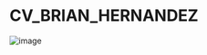 # CV_BRIAN_HERNANDEZ
![image](https://github.com/BrianHernandezDiaz/CV_BRIAN_HERNANDEZ/assets/119024625/78e173c5-ebb6-47ef-97ee-0fa96e12926e)
